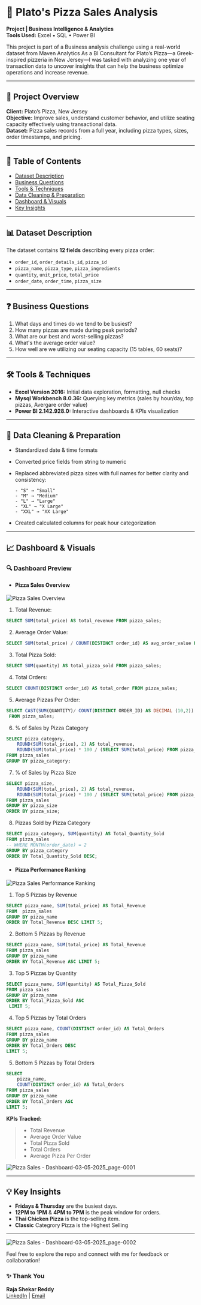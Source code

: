 # 🍕 Plato's Pizza Sales Analysis

**Project | Business Intelligence & Analytics**  
**Tools Used:** Excel • SQL • Power BI

This project is part of a Business analysis challenge using a real-world dataset from Maven Analytics As a BI Consultant for Plato’s Pizza—a Greek-inspired pizzeria in New Jersey—I was tasked with analyzing one year of transaction data to uncover insights that can help the business optimize operations and increase revenue.

---

## 📌 Project Overview

**Client:** Plato’s Pizza, New Jersey  
**Objective:** Improve sales, understand customer behavior, and utilize seating capacity effectively using transactional data.  
**Dataset:** Pizza sales records from a full year, including pizza types, sizes, order timestamps, and pricing.

---

## 📂 Table of Contents

- [Dataset Description](https://github.com/Rajshekar46/Pizza-Sales/blob/main/README.md#-dataset-description)
- [Business Questions](https://github.com/Rajshekar46/Pizza-Sales/blob/main/README.md#-Business-Questions)
- [Tools & Techniques](https://github.com/Rajshekar46/Pizza-Sales/edit/main/README.md#%EF%B8%8F-tools--techniques)
- [Data Cleaning & Preparation](https://github.com/Rajshekar46/Pizza-Sales/edit/main/README.md#-data-cleaning--preparation)
- [Dashboard & Visuals](https://github.com/Rajshekar46/Pizza-Sales/edit/main/README.md#-dashboard--visuals)
- [Key Insights](https://github.com/Rajshekar46/Pizza-Sales/blob/main/README.md#-Key-Insights)

---

## 📊 Dataset Description

The dataset contains **12 fields** describing every pizza order:

- `order_id`, `order_details_id`, `pizza_id`
- `pizza_name`, `pizza_type`, `pizza_ingredients`
- `quantity`, `unit_price`, `total_price`
- `order_date`, `order_time`, `pizza_size`

---

## ❓ Business Questions

1. What days and times do we tend to be busiest?
2. How many pizzas are made during peak periods?
3. What are our best and worst-selling pizzas?
4. What's the average order value?
5. How well are we utilizing our seating capacity (15 tables, 60 seats)?

---

## 🛠️ Tools & Techniques

- **Excel Version 2016:** Initial data exploration, formatting, null checks
- **Mysql Workbench 8.0.36:** Querying key metrics (sales by hour/day, top pizzas, Avergare order value)
- **Power BI 2.142.928.0:** Interactive dashboards & KPIs visualization

---

## 🧹 Data Cleaning & Preparation

- Standardized date & time formats  
- Converted price fields from string to numeric  
- Replaced abbreviated pizza sizes with full names for better clarity and consistency:

      - "S" → "Small"
      - "M" → "Medium"
      - "L" → "Large"
      - "XL" → "X Large"
      - "XXL" → "XX Large"

- Created calculated columns for peak hour categorization  

---

## 📈 Dashboard & Visuals

### 🔍 Dashboard Preview
- #### Pizza Sales Overview
![Pizza Sales Overview](https://github.com/user-attachments/assets/e3efaf06-5406-4fd4-995b-05b78a6cc9cb)

1. Total Revenue:
```sql
SELECT SUM(total_price) AS total_revenue FROM pizza_sales;
```
2. Average Order Value:
```sql
SELECT SUM(total_price) / COUNT(DISTINCT order_id) AS avg_order_value FROM pizza_sales;
```
3.	Total Pizza Sold:
```sql
SELECT SUM(quantity) AS total_pizza_sold FROM pizza_sales;
```
4.	Total Orders:
```sql
SELECT COUNT(DISTINCT order_id) AS total_order FROM pizza_sales;
```
5.	Average Pizzas Per Order:
```sql
SELECT CAST(SUM(QUANTITY)/ COUNT(DISTINCT ORDER_ID) AS DECIMAL (10,2)) AS AVG_PIZZA_PER_ORDER
 FROM pizza_sales;
```
6. % of Sales by Pizza Category
```sql
SELECT pizza_category,
    ROUND(SUM(total_price), 2) AS total_revenue,
    ROUND(SUM(total_price) * 100 / (SELECT SUM(total_price) FROM pizza_sales), 2) AS PCT
FROM pizza_sales 
GROUP BY pizza_category;
```
7. % of Sales by Pizza Size
```sql
SELECT pizza_size,
    ROUND(SUM(total_price), 2) AS total_revenue,
    ROUND(SUM(total_price) * 100 / (SELECT SUM(total_price) FROM pizza_sales), 2) AS PCT
FROM pizza_sales
GROUP BY pizza_size
ORDER BY pizza_size;
```
8. Pizzas Sold by Pizza Category
```sql
SELECT pizza_category, SUM(quantity) AS Total_Quantity_Sold
FROM pizza_sales
-- WHERE MONTH(order_date) = 2
GROUP BY pizza_category
ORDER BY Total_Quantity_Sold DESC;
```
- #### Pizza Performance  Ranking
![Pizza Sales Performance  Ranking](https://github.com/user-attachments/assets/612d1243-180c-4591-b6b1-0e73dc6f7a52)

1.	Top 5 Pizzas by Revenue
```sql
SELECT pizza_name, SUM(total_price) AS Total_Revenue
FROM  pizza_sales
GROUP BY pizza_name
ORDER BY Total_Revenue DESC LIMIT 5;
```
2. Bottom 5 Pizzas by Revenue
```sql
SELECT pizza_name, SUM(total_price) AS Total_Revenue
FROM pizza_sales
GROUP BY pizza_name
ORDER BY Total_Revenue ASC LIMIT 5;
```
3. Top 5 Pizzas by Quantity
```sql
SELECT pizza_name, SUM(quantity) AS Total_Pizza_Sold
FROM pizza_sales
GROUP BY pizza_name
ORDER BY Total_Pizza_Sold ASC
 LIMIT 5;
```
4. Top 5 Pizzas by Total Orders
```sql
SELECT pizza_name, COUNT(DISTINCT order_id) AS Total_Orders
FROM pizza_sales
GROUP BY pizza_name
ORDER BY Total_Orders DESC
LIMIT 5;
```
5. Bottom 5 Pizzas by Total Orders
```sql
SELECT 
    pizza_name, 
    COUNT(DISTINCT order_id) AS Total_Orders
FROM pizza_sales
GROUP BY pizza_name
ORDER BY Total_Orders ASC
LIMIT 5;
```

 **KPIs Tracked:**
> - Total Revenue
> - Average Order Value  
> - Total Pizza Sold
> - Total Orders
> - Average Pizza Per Order



![Pizza Sales - Dashboard-03-05-2025_page-0001](https://github.com/user-attachments/assets/da84427b-190f-410a-8541-f509cc1f7125)

---

## 💡 Key Insights

- **Fridays & Thursday** are the busiest days.
- **12PM to 1PM** & **4PM to 7PM**  is the peak window for orders.
- **Thai Chicken Pizza** is the top-selling item.
- **Classic** Categrory Pizza is the Highest Selling 

---
![Pizza Sales - Dashboard-03-05-2025_page-0002](https://github.com/user-attachments/assets/64970c2a-bf4f-4527-a495-3a68d13ebbc9)

Feel free to explore the repo and connect with me for feedback or collaboration!
### ✨ Thank You
**Raja Shekar Reddy**  
[LinkedIn](linkedin.com/in/raj-shekar-reddy) | [Email](mailto:rajshekarreddy996@gmail.com)



